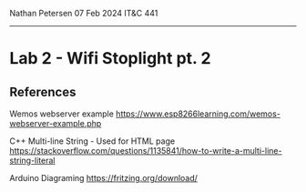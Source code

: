 Nathan Petersen
07 Feb 2024
IT&C 441

---

# Lab 2 - Wifi Stoplight pt. 2
## References
Wemos webserver example
https://www.esp8266learning.com/wemos-webserver-example.php

C++ Multi-line String - Used for HTML page
https://stackoverflow.com/questions/1135841/how-to-write-a-multi-line-string-literal

Arduino Diagraming
https://fritzing.org/download/
